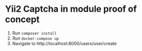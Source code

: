 # Yii2 Captcha in module proof of concept

1. Run `composer install`
2. Run `docker-compose up`
3. Navigate to http://localhost:8000/users/user/create
